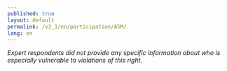 ```yaml
---
published: true
layout: default
permalink: /v3_1/en/participation/ASM/
lang: en
---
```

_Expert respondents did not provide any specific information about who is especially vulnerable to violations of this right._

